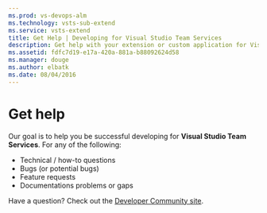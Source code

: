 ```yaml
---
ms.prod: vs-devops-alm
ms.technology: vsts-sub-extend
ms.service: vsts-extend
title: Get Help | Developing for Visual Studio Team Services
description: Get help with your extension or custom application for Visual Studio Team Services.
ms.assetid: fdfc7d19-e17a-420a-881a-b88092624d58
ms.manager: douge
ms.author: elbatk
ms.date: 08/04/2016
---
```


# Get help

Our goal is to help you be successful developing for **Visual Studio Team Services**. For any of the following:

* Technical / how-to questions
* Bugs (or potential bugs)
* Feature requests
* Documentations problems or gaps

Have a question? Check out the [Developer Community site](https://aka.ms/vsts-integration-help).
